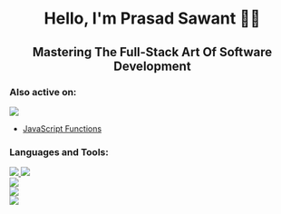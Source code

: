 <h1 align="center">Hello, I'm Prasad Sawant 👋🏼</h1>
<h2 align="center">Mastering The Full-Stack Art Of Software Development</h2>

<h3 align="left">Also active on:</h3>
<p align="left">
  <a href="https://dev.to/prasadsawant7">
    <img src="https://skillicons.dev/icons?i=devto" />
  </a>
</p>

<!-- DEVTO:START -->
- [JavaScript Functions](https://dev.to/prasadsawant7/javascript-functions-12i1)
<!-- DEVTO:END -->

<h3 align="left">Languages and Tools:</h3>
<p align="left">
  <a href="https://skillicons.dev">
    <img src="https://skillicons.dev/icons?i=java,ts,py,spring,nestjs,django&perline=3" />
    <img src="https://skillicons.dev/icons?i=hibernate,maven,gradle,prisma" />
    <br />
    <img src="https://skillicons.dev/icons?i=postgres,mongodb,redis,cassandra" />
    <br />
    <img src="https://skillicons.dev/icons?i=nginx,aws,terraform,ansible" />
    <br />
    <img src="https://skillicons.dev/icons?i=docker,kubernetes,githubactions,jenkins,prometheus,grafana" />
  </a>
</p>
